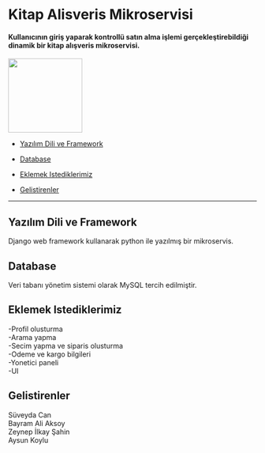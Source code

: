 

<!-- START doctoc generated TOC please keep comment here to allow auto update -->
<!-- DON'T EDIT THIS SECTION, INSTEAD RE-RUN doctoc TO UPDATE -->
# Kitap Alisveris Mikroservisi
#### Kullanıcının giriş yaparak kontrollü satın alma işlemi gerçekleştirebildiği dinamik bir kitap alışveris mikroservisi.
<img src="https://media.istockphoto.com/id/695075886/tr/vekt%C3%B6r/kitap-y%C4%B1%C4%9F%C4%B1n%C4%B1-vekt%C3%B6r-%C3%A7izimi.jpg?s=1024x1024&w=is&k=20&c=QOOaRoQ1-cLKOsUQD6AXOlIKeqsIE6IPBhWZzEF1R_Y=" width="150">


- [Yazılım Dili ve Framework](#dil)
- [Database](#database)
- [Eklemek Istediklerimiz](#eklemek_istediklerimiz)
- [Gelistirenler](#gelistirenler)


  
  <!-- END doctoc generated TOC please keep comment here to allow auto update -->

---

## Yazılım Dili ve Framework

Django web framework kullanarak python ile yazılmış bir mikroservis.

## Database

Veri tabanı yönetim sistemi olarak MySQL tercih edilmiştir.

## Eklemek Istediklerimiz
 -Profil olusturma  
 -Arama yapma  
 -Secim yapma ve siparis olusturma  
 -Odeme ve kargo bilgileri  
 -Yonetici paneli  
 -UI

## Gelistirenler

Süveyda Can  
Bayram Ali Aksoy  
Zeynep İlkay Şahin  
Aysun Koylu  


 

